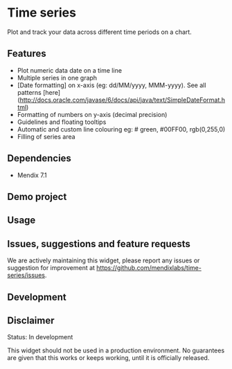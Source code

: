# Time series
Plot and track your data across different time periods on a chart.

## Features
* Plot numeric data date on a time line
* Multiple series in one graph
* [Date formatting] on x-axis (eg: dd/MM/yyyy, MMM-yyyy). See all patterns [here] (http://docs.oracle.com/javase/6/docs/api/java/text/SimpleDateFormat.html) 
* Formatting of numbers on y-axis (decimal precision)
* Guidelines and floating tooltips
* Automatic and custom line colouring eg: # green, #00FF00, rgb(0,255,0)
* Filling of series area

## Dependencies
* Mendix 7.1

## Demo project

## Usage

## Issues, suggestions and feature requests
We are actively maintaining this widget, please report any issues or suggestion for improvement at https://github.com/mendixlabs/time-series/issues.

## Development


## Disclaimer
Status: In development

This widget should not be used in a production environment.
No guarantees are given that this works or keeps working, until it is officially released.